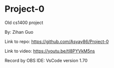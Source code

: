 # Project-0
Old cs1400 project

By: Zihan Guo



Link to repo: 
https://github.com/Asyay86/Project-0 

Link to video:
https://youtu.be/tI8PYVkM5ns

Record by OBS 
IDE: VsCode version 1.70
